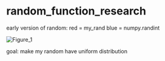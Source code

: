 # random_function_research

early version of random:
red = my_rand
blue = numpy.randint

![Figure_1](https://user-images.githubusercontent.com/80076244/140003786-5b1c56ae-1dc8-4146-933a-9ec43d181ed0.png)

goal: make my random have uniform distribution
